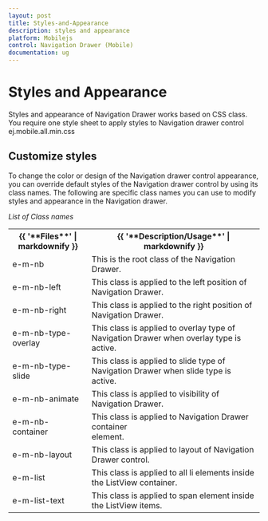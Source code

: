 ```yaml
---
layout: post
title: Styles-and-Appearance
description: styles and appearance
platform: Mobilejs
control: Navigation Drawer (Mobile)
documentation: ug
---
```


# Styles and Appearance

Styles and appearance of Navigation Drawer works based on CSS class. You require one style sheet to apply styles to Navigation drawer control ej.mobile.all.min.css

## Customize styles

To change the color or design of the Navigation drawer control appearance, you can override default styles of the Navigation drawer control by using its class names. The following are specific class names you can use to modify styles and appearance in the Navigation drawer.

_List of Class names_

<table>
<tr>
<th>
{{ '**Files**' | markdownify }}</th><th>
{{ '**Description/Usage**' | markdownify }}</th></tr>
<tr>
<td>
e-m-nb</td><td>
This is the root class of the Navigation Drawer.</td></tr>
<tr>
<td>
e-m-nb-left</td><td>
This class is applied to the left position of Navigation Drawer.</td></tr>
<tr>
<td>
e-m-nb-right</td><td>
This class is applied to the right position of Navigation Drawer.</td></tr>
<tr>
<td>
e-m-nb-type-overlay</td><td>
This class is applied to overlay type of Navigation Drawer when overlay type is active.</td></tr>
<tr>
<td>
e-m-nb-type-slide</td><td>
This class is applied to slide type of Navigation Drawer when slide type is active.</td></tr>
<tr>
<td>
e-m-nb-animate</td><td>
This class is applied to visibility of Navigation Drawer.</td></tr>
<tr>
<td>
e-m-nb-container</td><td>
This class is applied to Navigation Drawer container <div> element.</td></tr>
<tr>
<td>
e-m-nb-layout</td><td>
This class is applied to layout of Navigation Drawer control.</td></tr>
<tr>
<td>
e-m-list</td><td>
This class is applied to all li elements inside the ListView container.</td></tr>
<tr>
<td>
e-m-list-text</td><td>
This class is applied to span element inside the ListView items.</td></tr>
</table>


